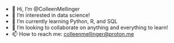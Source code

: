 - 👋 Hi, I’m @ColleenMellinger
- 👀 I’m interested in data science!
- 🌱 I’m currently learning Python, R, and SQL
- 💞️ I’m looking to collaborate on anything and everything to learn!
- 📫 How to reach me: colleenmellinger@proton.me

<!---
ColleenMellinger/ColleenMellinger is a ✨ special ✨ repository because its `README.md` (this file) appears on your GitHub profile.
You can click the Preview link to take a look at your changes.
--->
